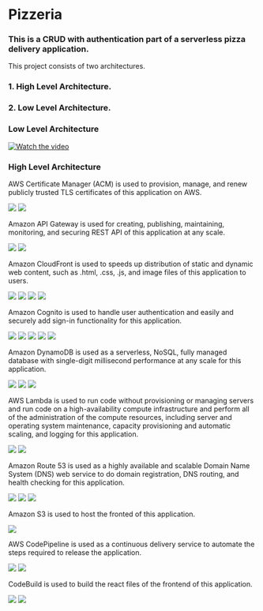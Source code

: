 <!DOCTYPE html>
<html lang="en">
<head>
    <meta charset="UTF-8">
    <meta http-equiv="X-UA-Compatible" content="IE=edge">
    <meta name="viewport" content="width=device-width, initial-scale=1.0">
</head>
<body>
    <h1>Pizzeria</h1> 
    <h3>This is a CRUD with authentication part of a serverless pizza delivery application.</h3>
    <p>This project consists of two architectures.</p>
    <h3>1. High Level Architecture.</h3>
    <h3>2. Low Level Architecture.</h3>
    <h3>Low Level Architecture</h3>
    <a href="https://youtu.be/VrCyGTqENZg" target="_blank">
    <img src="https://img.youtube.com/vi/VrCyGTqENZg/hqdefault.jpg" alt="Watch the video" />
    </a>
    <h3>High Level Architecture</h3>
    <p>AWS Certificate Manager (ACM) is used to provision, manage, and renew publicly trusted TLS certificates of this application on AWS. </p>
    <img src="https://malakas3.s3.amazonaws.com/pizzeria/pizzeriaImages/pizzeriaACM@.png" />
    <img src="https://malakas3.s3.amazonaws.com/pizzeria/pizzeriaImages/pizzeriaACM@2.png" />
    <p>Amazon API Gateway is used for creating, publishing, maintaining, monitoring, and securing REST API of this application at any scale.</p>
    <img src="https://malakas3.s3.amazonaws.com/pizzeria/pizzeriaImages/pizzeriaApiGateway@.png" />
    <img src="https://malakas3.s3.amazonaws.com/pizzeria/pizzeriaImages/pizzeriaApiGateway@2.png" />
    <p>Amazon CloudFront is used to speeds up distribution of static and dynamic web content, such as .html, .css, .js, and image files of this application to users.</p>
    <img src="https://malakas3.s3.amazonaws.com/pizzeria/pizzeriaImages/pizzeriaCloudFront@.png" />
    <img src="https://malakas3.s3.amazonaws.com/pizzeria/pizzeriaImages/pizzeriaCloudFront@2.png" />
    <img src="https://malakas3.s3.amazonaws.com/pizzeria/pizzeriaImages/pizzeriaCloudFront@3.png" />
    <img src="https://malakas3.s3.amazonaws.com/pizzeria/pizzeriaImages/pizzeriaCloudFront@4.png" />
    <p>Amazon Cognito is used to handle user authentication and easily and securely add sign-in functionality for this application.</p>
    <img src="https://malakas3.s3.amazonaws.com/pizzeria/pizzeriaImages/pizzeriaCognito@.png" />
    <img src="https://malakas3.s3.amazonaws.com/pizzeria/pizzeriaImages/pizzeriaCognito@2.png" />
    <img src="https://malakas3.s3.amazonaws.com/pizzeria/pizzeriaImages/pizzeriaCognito@3.png" />
    <img src="https://malakas3.s3.amazonaws.com/pizzeria/pizzeriaImages/pizzeriaCognito@4.png" />
    <img src="https://malakas3.s3.amazonaws.com/pizzeria/pizzeriaImages/pizzeriaCognito@5.png" />
    <p>Amazon DynamoDB is used as a serverless, NoSQL, fully managed database with single-digit millisecond performance at any scale for this application. </p>
    <img src="https://malakas3.s3.amazonaws.com/pizzeria/pizzeriaImages/pizzeriaDynamoDB@.png" />
    <img src="https://malakas3.s3.amazonaws.com/pizzeria/pizzeriaImages/pizzeriaDynamoDB@2.png" />
    <img src="https://malakas3.s3.amazonaws.com/pizzeria/pizzeriaImages/pizzeriaDynamoDB@3.png" />
    <p>AWS Lambda is used to run code without provisioning or managing servers and run code on a high-availability compute infrastructure and perform all of the administration of the compute resources, including server and operating system maintenance, capacity provisioning and automatic scaling, and logging for this application. </p>
    <img src="https://malakas3.s3.amazonaws.com/pizzeria/pizzeriaImages/pizzeriaLambda@.png" />
    <img src="https://malakas3.s3.amazonaws.com/pizzeria/pizzeriaImages/pizzeriaLambda@2.png" />
    <p>Amazon Route 53 is used as a highly available and scalable Domain Name System (DNS) web service to do domain registration, DNS routing, and health checking for this application. </p>
    <img src="https://malakas3.s3.amazonaws.com/pizzeria/pizzeriaImages/pizzeriaRoute53@.png" />
    <img src="https://malakas3.s3.amazonaws.com/pizzeria/pizzeriaImages/pizzeriaRoute53@2.png" />
    <img src="https://malakas3.s3.amazonaws.com/pizzeria/pizzeriaImages/pizzeriaRoute53@3.png" />
    <p>Amazon S3 is used to host the fronted of this application.</p>
    <img src="https://malakas3.s3.amazonaws.com/pizzeria/pizzeriaImages/pizzeriaS3.png" />
    <p>AWS CodePipeline is used as a continuous delivery service to automate the steps required to release the application.</p>
    <img src="https://malakas3.s3.amazonaws.com/pizzeria/pizzeriaImages/pizzeriaCodePipeline@.png" />
    <img src="https://malakas3.s3.amazonaws.com/pizzeria/pizzeriaImages/pizzeriaCodePipeline@2.png" />
    <p>CodeBuild is used to build the react files of the frontend of this application.</p>
    <img src="https://malakas3.s3.amazonaws.com/pizzeria/pizzeriaImages/pizzeriaCodeBuild@.png" />
    <img src="https://malakas3.s3.amazonaws.com/pizzeria/pizzeriaImages/pizzeriaCodeBuild@2.png" />
</body>
</html>